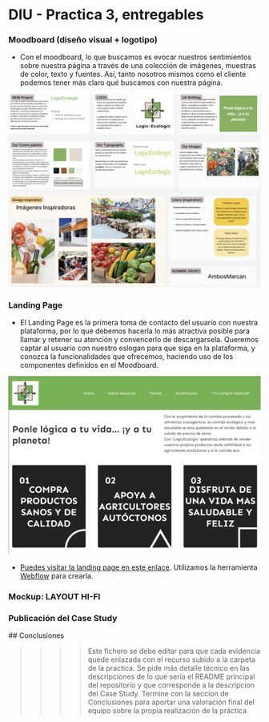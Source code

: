 # DIU - Practica 3, entregables

### Moodboard (diseño visual + logotipo)
  - Con el moodboard, lo que buscamos es evocar nuestros sentimientos sobre nuestra página a través de una colección de imágenes, muestras de color, texto y fuentes. Así, tanto nosotros mismos como el cliente podemos tener más claro qué buscamos con nuestra página.

  ![Moodboard](MoodBoard.jpg)
    
### Landing Page
  - El Landing Page es la primera toma de contacto del usuario con nuestra plataforma, por lo que debemos hacerla lo más atractiva posible para llamar y retener su atención y convencerlo de descargarsela. Queremos captar al usuario con nuestro eslogan para que siga en la plataforma, y conozca la funcionalidades que ofrecemos, haciendo uso de los componentes definidos en el Moodboard.

![Landing_page](Imagen_Landing_Page.jpg)

  - [Puedes visitar la landing page en este enlace](http://logicecologic-824774.webflow.io/). Utilizamos la herramienta [Webflow](www.webflow.io) para crearla.
   
### Mockup: LAYOUT HI-FI
### Publicación del Case Study

## Conclusiones

>>>> Este fichero se debe editar para que cada evidencia quede enlazada con el recurso subido a la carpeta de la practica. Se pide más detalle técnico en las descripciones de lo que sería el README principal del repositorio y que corresponde a la descripcion del Case Study.
>>>> Termine con la seccion de Conclusiones para aportar una valoración final del equipo sobre la propia realización de la práctica

